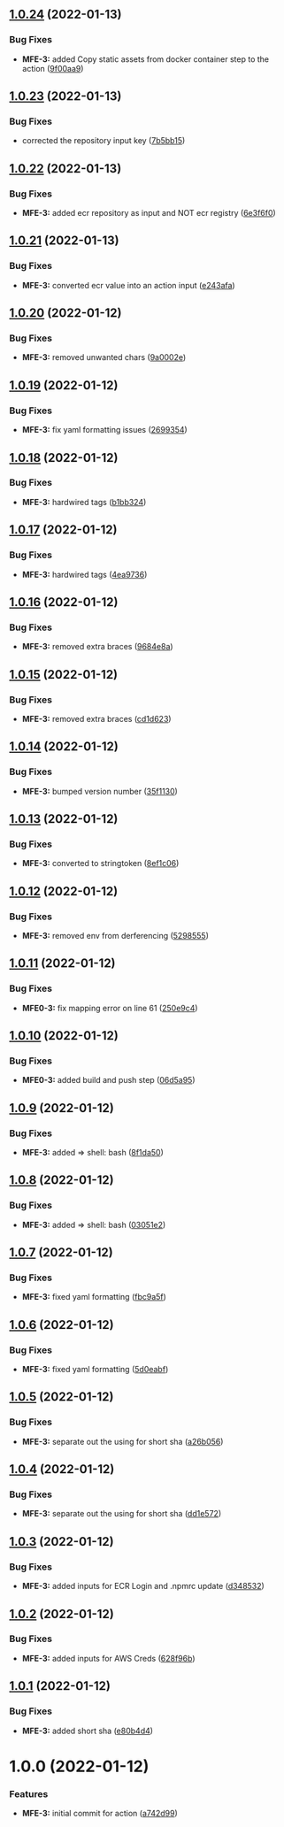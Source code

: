 ## [1.0.24](https://github.com/awazevr/docker-build-push-action/compare/v1.0.23...v1.0.24) (2022-01-13)


### Bug Fixes

* **MFE-3:** added Copy static assets from docker container step to the action ([9f00aa9](https://github.com/awazevr/docker-build-push-action/commit/9f00aa9d9bf679977788173c3d170d47ab8133f6))

## [1.0.23](https://github.com/awazevr/docker-build-push-action/compare/v1.0.22...v1.0.23) (2022-01-13)


### Bug Fixes

* corrected the repository input key ([7b5bb15](https://github.com/awazevr/docker-build-push-action/commit/7b5bb1578bbe08063b5824eb8c4d1fc6ec9e07ee))

## [1.0.22](https://github.com/awazevr/docker-build-push-action/compare/v1.0.21...v1.0.22) (2022-01-13)


### Bug Fixes

* **MFE-3:** added ecr repository as input and NOT ecr registry ([6e3f6f0](https://github.com/awazevr/docker-build-push-action/commit/6e3f6f054d7bca9974e4bdcd0d4e5a5bcdddc83c))

## [1.0.21](https://github.com/awazevr/docker-build-push-action/compare/v1.0.20...v1.0.21) (2022-01-13)


### Bug Fixes

* **MFE-3:** converted ecr value into an action input ([e243afa](https://github.com/awazevr/docker-build-push-action/commit/e243afab4bd15e7a1ea70c402ec27354bcbb2851))

## [1.0.20](https://github.com/awazevr/docker-build-push-action/compare/v1.0.19...v1.0.20) (2022-01-12)


### Bug Fixes

* **MFE-3:** removed unwanted chars ([9a0002e](https://github.com/awazevr/docker-build-push-action/commit/9a0002ee11c5de289afe37dfe28ed6843c10e0f0))

## [1.0.19](https://github.com/awazevr/docker-build-push-action/compare/v1.0.18...v1.0.19) (2022-01-12)


### Bug Fixes

* **MFE-3:** fix yaml formatting issues ([2699354](https://github.com/awazevr/docker-build-push-action/commit/2699354d471aedc729342b9dae81a5dd9cbad98f))

## [1.0.18](https://github.com/awazevr/docker-build-push-action/compare/v1.0.17...v1.0.18) (2022-01-12)


### Bug Fixes

* **MFE-3:** hardwired tags ([b1bb324](https://github.com/awazevr/docker-build-push-action/commit/b1bb32465eb2f61f1d913bf376186eae4300cacf))

## [1.0.17](https://github.com/awazevr/docker-build-push-action/compare/v1.0.16...v1.0.17) (2022-01-12)


### Bug Fixes

* **MFE-3:** hardwired tags ([4ea9736](https://github.com/awazevr/docker-build-push-action/commit/4ea97368fef071ad13d1712005c7bd5ebc027fca))

## [1.0.16](https://github.com/awazevr/docker-build-push-action/compare/v1.0.15...v1.0.16) (2022-01-12)


### Bug Fixes

* **MFE-3:** removed extra braces ([9684e8a](https://github.com/awazevr/docker-build-push-action/commit/9684e8a5c447d7cea1432f221d3884be3df7f34f))

## [1.0.15](https://github.com/awazevr/docker-build-push-action/compare/v1.0.14...v1.0.15) (2022-01-12)


### Bug Fixes

* **MFE-3:** removed extra braces ([cd1d623](https://github.com/awazevr/docker-build-push-action/commit/cd1d623584b4c8996197c5d7ce8ad1bb4d1c73c3))

## [1.0.14](https://github.com/awazevr/docker-build-push-action/compare/v1.0.13...v1.0.14) (2022-01-12)


### Bug Fixes

* **MFE-3:** bumped version number ([35f1130](https://github.com/awazevr/docker-build-push-action/commit/35f11308b83dddc13a53230cc21b24ae9d87c41d))

## [1.0.13](https://github.com/awazevr/docker-build-push-action/compare/v1.0.12...v1.0.13) (2022-01-12)


### Bug Fixes

* **MFE-3:** converted to stringtoken ([8ef1c06](https://github.com/awazevr/docker-build-push-action/commit/8ef1c06c26c1d9f50e74c99ac7196ce6b6915938))

## [1.0.12](https://github.com/awazevr/docker-build-push-action/compare/v1.0.11...v1.0.12) (2022-01-12)


### Bug Fixes

* **MFE-3:** removed env from derferencing ([5298555](https://github.com/awazevr/docker-build-push-action/commit/5298555ebd91df63dfb85319451c00b2acc5e08d))

## [1.0.11](https://github.com/awazevr/docker-build-push-action/compare/v1.0.10...v1.0.11) (2022-01-12)


### Bug Fixes

* **MFE0-3:** fix mapping error on line 61 ([250e9c4](https://github.com/awazevr/docker-build-push-action/commit/250e9c4c852227673793fde5ce94c0cbc0018054))

## [1.0.10](https://github.com/awazevr/docker-build-push-action/compare/v1.0.9...v1.0.10) (2022-01-12)


### Bug Fixes

* **MFE0-3:** added build and push step ([06d5a95](https://github.com/awazevr/docker-build-push-action/commit/06d5a953f711e568270067b9ffa07e9d7a41950b))

## [1.0.9](https://github.com/awazevr/docker-build-push-action/compare/v1.0.8...v1.0.9) (2022-01-12)


### Bug Fixes

* **MFE-3:** added => shell: bash ([8f1da50](https://github.com/awazevr/docker-build-push-action/commit/8f1da50670cb9f906f2acfc586ec4d38dedf7dbc))

## [1.0.8](https://github.com/awazevr/docker-build-push-action/compare/v1.0.7...v1.0.8) (2022-01-12)


### Bug Fixes

* **MFE-3:** added => shell: bash ([03051e2](https://github.com/awazevr/docker-build-push-action/commit/03051e22280e3b5c81adb74a57f09db3d9a6e6ab))

## [1.0.7](https://github.com/awazevr/docker-build-push-action/compare/v1.0.6...v1.0.7) (2022-01-12)


### Bug Fixes

* **MFE-3:** fixed yaml formatting ([fbc9a5f](https://github.com/awazevr/docker-build-push-action/commit/fbc9a5fe480ef99e7ea7e443966f1fe384932096))

## [1.0.6](https://github.com/awazevr/docker-build-push-action/compare/v1.0.5...v1.0.6) (2022-01-12)


### Bug Fixes

* **MFE-3:** fixed yaml formatting ([5d0eabf](https://github.com/awazevr/docker-build-push-action/commit/5d0eabfd56ed9369878d668da2e5e1a9fc9362eb))

## [1.0.5](https://github.com/awazevr/docker-build-push-action/compare/v1.0.4...v1.0.5) (2022-01-12)


### Bug Fixes

* **MFE-3:** separate out the using for short sha ([a26b056](https://github.com/awazevr/docker-build-push-action/commit/a26b056aad3933a60524d74bae8b5b4d68a9a96e))

## [1.0.4](https://github.com/awazevr/docker-build-push-action/compare/v1.0.3...v1.0.4) (2022-01-12)


### Bug Fixes

* **MFE-3:** separate out the using for short sha ([dd1e572](https://github.com/awazevr/docker-build-push-action/commit/dd1e5727956eebf63573029453a95e95244a5339))

## [1.0.3](https://github.com/awazevr/docker-build-push-action/compare/v1.0.2...v1.0.3) (2022-01-12)


### Bug Fixes

* **MFE-3:** added inputs for ECR Login and .npmrc update ([d348532](https://github.com/awazevr/docker-build-push-action/commit/d34853249f70d557088e39cac9b41fad04381e4e))

## [1.0.2](https://github.com/awazevr/docker-build-push-action/compare/v1.0.1...v1.0.2) (2022-01-12)


### Bug Fixes

* **MFE-3:** added inputs for AWS Creds ([628f96b](https://github.com/awazevr/docker-build-push-action/commit/628f96b25000171c62743bbe296ee13bc1553a32))

## [1.0.1](https://github.com/awazevr/docker-build-push-action/compare/v1.0.0...v1.0.1) (2022-01-12)


### Bug Fixes

* **MFE-3:** added short sha ([e80b4d4](https://github.com/awazevr/docker-build-push-action/commit/e80b4d447e4a67256687330cffc413601fd9cbd2))

# 1.0.0 (2022-01-12)


### Features

* **MFE-3:** initial commit for action ([a742d99](https://github.com/awazevr/docker-build-push-action/commit/a742d9960a1301881643b13c821ece09a0eb685b))

